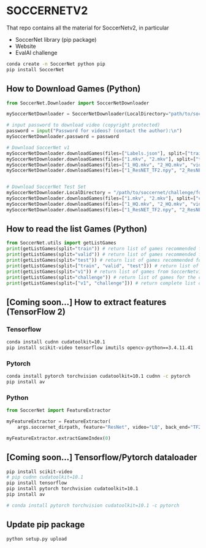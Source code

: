# SOCCERNETV2

That repo contains all the material for SoccerNetv2, in particular

 - SoccerNet library (pip package)
 - Website
 - EvalAI challenge


```bash
conda create -n SoccerNet python pip
pip install SoccerNet
```

## How to Download Games (Python)

```python
from SoccerNet.Downloader import SoccerNetDownloader

mySoccerNetDownloader = SoccerNetDownloader(LocalDirectory="path/to/soccernet")

# input password to download video (copyright protected)
password = input("Password for videos? (contact the author):\n")
mySoccerNetDownloader.password = password

# Download SoccerNet v1
mySoccerNetDownloader.downloadGames(files=["Labels.json"], split=["train","valid","test"]) # download labels
mySoccerNetDownloader.downloadGames(files=["1.mkv", "2.mkv"], split=["train","valid","test"]) # download LQ Videos
mySoccerNetDownloader.downloadGames(files=["1_HQ.mkv", "2_HQ.mkv", "video.ini"], split=["train","valid","test"]) # download HQ Videos
mySoccerNetDownloader.downloadGames(files=["1_ResNET_TF2.npy", "2_ResNET_TF2.npy"], split=["train","valid","test"]) # download Features


# Download SoccerNet Test Set
mySoccerNetDownloader.LocalDirectory = "/path/to/soccernet/challenge/folder"
mySoccerNetDownloader.downloadGames(files=["1.mkv", "2.mkv"], split=["challenge"]) # download LQ Videos
mySoccerNetDownloader.downloadGames(files=["1_HQ.mkv", "2_HQ.mkv", "video.ini"], split=["challenge"]) # download HQ Videos
mySoccerNetDownloader.downloadGames(files=["1_ResNET_TF2.npy", "2_ResNET_TF2.npy"], split=["challenge"]) # download Features
```

## How to read the list Games (Python)

```python
from SoccerNet.utils import getListGames
print(getListGames(split="train")) # return list of games recommended for training
print(getListGames(split="valid")) # return list of games recommended for validation
print(getListGames(split="test")) # return list of games recommended for testing
print(getListGames(split=["train", "valid", "test"])) # return list of games for training, validation and testing
print(getListGames(split="v1")) # return list of games from SoccerNetv1 (train/valid/test)
print(getListGames(split="challenge")) # return list of games for the challenge
print(getListGames(split=["v1", "challenge"])) # return complete list of games

```

## [Coming soon...] How to extract features (TensorFlow 2)

### Tensorflow
```bash
conda install cudnn cudatoolkit=10.1
pip install scikit-video tensorflow imutils opencv-python==3.4.11.41
```

### Pytorch
```bash
conda install pytorch torchvision cudatoolkit=10.1 cudnn -c pytorch
pip install av
```
### Python
```python
from SoccerNet import FeatureExtractor

myFeatureExtractor = FeatureExtractor(
    args.soccernet_dirpath, feature="ResNet", video="LQ", back_end="TF2")

myFeatureExtractor.extractGameIndex(0)
```

## [Coming soon...] Tensorflow/Pytorch dataloader

```bash
pip install scikit-video
# pip cudnn cudatoolkit=10.1
pip install tensorflow
pip install pytorch torchvision cudatoolkit=10.1
pip install av

# conda install pytorch torchvision cudatoolkit=10.1 -c pytorch
```

## Update pip package

```bash
python setup.py upload
```
